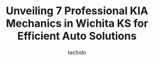 ---
layout: ampstory
image: https://images.unsplash.com/photo-1612593968469-d44a2e6ab5d2?ixlib=rb-4.0.3&ixid=MnwxMjA3fDB8MHxwaG90by1wYWdlfHx8fGVufDB8fHx8&auto=format&fit=crop&w=640&h=853&q=80
author: techidn
featured: false
description: When it comes to maintaining and repairing your vehicle in Wichita KS, USA, you deserve nothing but the best. Thats why the 7 best KIA Mechanic in the area are here to offer their expertise
title: Unveiling 7 Professional KIA Mechanics in Wichita KS for Efficient Auto Solutions
cover:
   title: Unveiling 7 Professional KIA Mechanics in Wichita KS for Efficient Auto Solutions
   subtitle: Rickpate
   background: https://images.unsplash.com/photo-1612593968469-d44a2e6ab5d2?ixlib=rb-4.0.3&ixid=MnwxMjA3fDB8MHxwaG90by1wYWdlfHx8fGVufDB8fHx8&auto=format&fit=crop&w=640&h=853&q=80

pages: 
 - layout: thirds
   top: <h1>#1 Auto Smart Inc.</h1>
   bottom: "<p>Absolutely love this place and the people! They actually care about their customers and want to do whats best for them and their vehicles. They are honest and trustwor</p>"
   background: https://www.knot35.com/toplist/wp-content/uploads/2023/06/best-kia-mechanic-1-in-wichita-ks-1685834567.jpeg
   backgroundblur: true
 - layout: thirds
   top: <h1>#2 Scholfield Service Center</h1>
   bottom: "<p>8880 W Central Ave, Wichita, KS 67212, United States</p>"
   background: https://www.knot35.com/toplist/wp-content/uploads/2023/06/best-kia-mechanic-2-in-wichita-ks-1685834568.jpeg
   cta:
      link: https://www.knot35.com/toplist/unveiling-7-professional-kia-mechanics-in-wichita-ks-for-efficient-auto-solutions/
      text: Unveiling 7 Professional KIA Mechanics in Wichita KS for Efficient Auto Solutions
 - layout: thirds
   top: <h1>#3 Midwest Kia Service & Parts</h1>
   bottom: "<p>8725 W Kellogg Dr Suite 2, Wichita, KS 67209, United States</p>"
   background: https://www.knot35.com/toplist/wp-content/uploads/2023/06/best-kia-mechanic-3-in-wichita-ks-1685834568.jpeg
   cta:
      link: https://www.knot35.com/toplist/unveiling-7-professional-kia-mechanics-in-wichita-ks-for-efficient-auto-solutions/
      text: Unveiling 7 Professional KIA Mechanics in Wichita KS for Efficient Auto Solutions
 - layout: thirds
   top: <h1>#4 Alexanders Automotive Inc</h1>
   bottom: "<p>145 N Hillside St, Wichita, KS 67214, United States</p>"
   background: https://images.unsplash.com/photo-1618556658017-fd9c732d1360?ixlib=rb-4.0.3&ixid=MnwxMjA3fDB8MHxwaG90by1wYWdlfHx8fGVufDB8fHx8&auto=format&fit=crop&w=640&h=853&q=80
   cta:
      link: https://www.knot35.com/toplist/unveiling-7-professional-kia-mechanics-in-wichita-ks-for-efficient-auto-solutions/
      text: Unveiling 7 Professional KIA Mechanics in Wichita KS for Efficient Auto Solutions
 - layout: thirds
   top: <h1>#5 Wichita Collision & Dent Center</h1>
   bottom: "<p>414 S Washington Ave Suite B, Wichita, KS 67202, United States</p>"
   background: https://images.unsplash.com/photo-1561679660-d00ee1e0dc8e?ixlib=rb-4.0.3&ixid=MnwxMjA3fDB8MHxwaG90by1wYWdlfHx8fGVufDB8fHx8&auto=format&fit=crop&w=640&h=853&q=80
   cta:
      link: https://www.knot35.com/toplist/unveiling-7-professional-kia-mechanics-in-wichita-ks-for-efficient-auto-solutions/
      text: Unveiling 7 Professional KIA Mechanics in Wichita KS for Efficient Auto Solutions
 - layout: thirds
   top: <h1>#6 Karman Auto sales INC</h1>
   bottom: "<p>2727 N Broadway Ave, Wichita, KS 67219, United States</p>"
   background: https://images.unsplash.com/photo-1547366785-564103df7e13?ixlib=rb-4.0.3&ixid=MnwxMjA3fDB8MHxwaG90by1wYWdlfHx8fGVufDB8fHx8&auto=format&fit=crop&w=640&h=853&q=80
   cta:
      link: https://www.knot35.com/toplist/unveiling-7-professional-kia-mechanics-in-wichita-ks-for-efficient-auto-solutions/
      text: Unveiling 7 Professional KIA Mechanics in Wichita KS for Efficient Auto Solutions
 - layout: thirds
   top: <h1>#7 Novacek Automotive</h1>
   bottom: "<p>2928 S Hoover Rd, Wichita, KS 67215, United States</p>"
   background: https://images.unsplash.com/photo-1484589065579-248aad0d8b13?ixlib=rb-4.0.3&ixid=MnwxMjA3fDB8MHxwaG90by1wYWdlfHx8fGVufDB8fHx8&auto=format&fit=crop&w=640&h=853&q=80
   cta:
      link: https://www.knot35.com/toplist/unveiling-7-professional-kia-mechanics-in-wichita-ks-for-efficient-auto-solutions/
      text: Unveiling 7 Professional KIA Mechanics in Wichita KS for Efficient Auto Solutions
 - layout: thirds
   middle: Continue reading...
   background: https://images.unsplash.com/photo-1580610447943-1bfbef5efe07?ixlib=rb-4.0.3&ixid=MnwxMjA3fDB8MHxwaG90by1wYWdlfHx8fGVufDB8fHx8&auto=format&fit=crop&w=640&h=853&q=80
   cta:
      link: https://www.knot35.com/toplist/unveiling-7-professional-kia-mechanics-in-wichita-ks-for-efficient-auto-solutions/
      text: Unveiling 7 Professional KIA Mechanics in Wichita KS for Efficient Auto Solutions
      
---